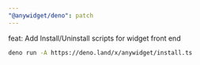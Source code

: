 ```yaml
---
"@anywidget/deno": patch
---
```


feat: Add Install/Uninstall scripts for widget front end

```sh
deno run -A https://deno.land/x/anywidget/install.ts
```
